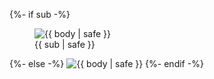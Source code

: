 {%- if sub -%}
<figure>
<img src="{{ path | safe }}" alt="{{ body | safe }}"/>
<figcaption>{{ sub | safe }}</figcaption>
</figure>
{%- else -%}
<img src="{{ path | safe }}" alt="{{ body | safe }}"/>
{%- endif -%}
